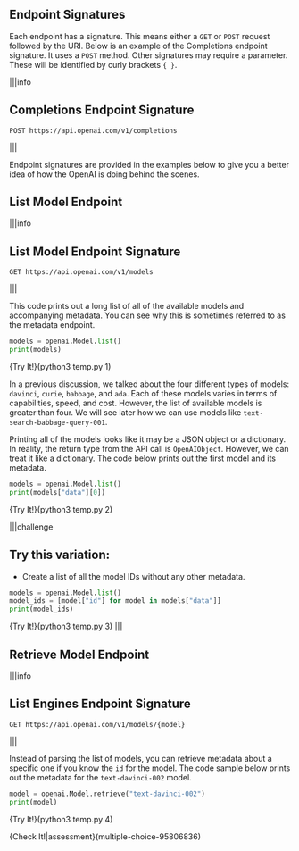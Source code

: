 ##

## Endpoint Signatures

Each endpoint has a signature. This means either a `GET` or `POST` request followed by the URI. Below is an example of the Completions endpoint signature. It uses a `POST` method. Other signatures may require a parameter. These will be identified by curly brackets `{ }`.

|||info
## Completions Endpoint Signature

```markdown-hide-clipboard
POST https://api.openai.com/v1/completions
```
|||

Endpoint signatures are provided in the examples below to give you a better idea of how the OpenAI is doing behind the scenes.


## List Model Endpoint

|||info
## List Model Endpoint Signature

```markdown-hide-clipboard
GET https://api.openai.com/v1/models
```
|||


This code prints out a long list of all of the available models and accompanying metadata. You can see why this is sometimes referred to as the metadata endpoint.

```python 
models = openai.Model.list()
print(models)
```

{Try It!}(python3 temp.py 1)

In a previous discussion, we talked about the four different types of models: `davinci`, `curie`, `babbage`, and `ada`. Each of these models varies in terms of capabilities, speed, and cost. However, the list of available models is greater than four. We will see later how we can use models like `text-search-babbage-query-001`.

Printing all of the models looks like it may be a JSON object or a dictionary. In reality, the return type from the API call is `OpenAIObject`. However, we can treat it like a dictionary. The code below prints out the first model and its metadata.

```python 
models = openai.Model.list()
print(models["data"][0])
```

{Try It!}(python3 temp.py 2)

|||challenge
## Try this variation:
* Create a list of all the model IDs without any other metadata.

```python
models = openai.Model.list()
model_ids = [model["id"] for model in models["data"]]
print(model_ids)
```

{Try It!}(python3 temp.py 3)
|||


## Retrieve Model Endpoint 

|||info
## List Engines Endpoint Signature

```markdown-hide-clipboard
GET https://api.openai.com/v1/models/{model}
```
|||

Instead of parsing the list of models, you can retrieve metadata about a specific one if you know the `id` for the model. The code sample below prints out the metadata for the `text-davinci-002` model.

```python
model = openai.Model.retrieve("text-davinci-002")
print(model)
```

{Try It!}(python3 temp.py 4)

{Check It!|assessment}(multiple-choice-95806836)
